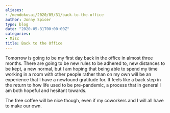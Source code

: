 ```yaml
---
aliases:
- /mendokusai/2020/05/31/back-to-the-office
author: Jonny Spicer
type: blog
date: "2020-05-31T00:00:00Z"
categories:
- Misc
title: Back to the Office
---
```

Tomorrow is going to be my first day back in the office in almost three months. There are going to be new rules to be adhered to, new distances to be kept, a new normal, but I am
hoping that being able to spend my time working in a room with other people rather than on my own will be an experience that I have a newfound gratitude for. It feels like a back
step in the return to how life used to be pre-pandemic, a process that in general I am both hopeful and hesitant towards.

The free coffee will be nice though, even if my coworkers and I will all have to make our own.
